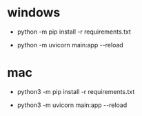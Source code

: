 # windows
- python -m pip install -r requirements.txt

- python -m uvicorn main:app --reload

# mac
- python3 -m pip install -r requirements.txt

- python3 -m uvicorn main:app --reload
